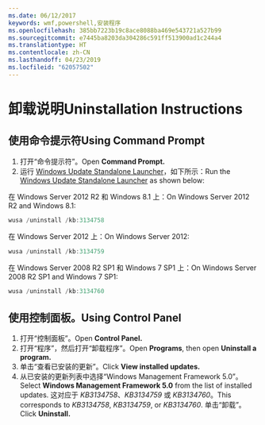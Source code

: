 ```yaml
---
ms.date: 06/12/2017
keywords: wmf,powershell,安装程序
ms.openlocfilehash: 385bb7223b19c8ace8088ba469e543721a527b99
ms.sourcegitcommit: e7445ba8203da304286c591ff513900ad1c244a4
ms.translationtype: HT
ms.contentlocale: zh-CN
ms.lasthandoff: 04/23/2019
ms.locfileid: "62057502"
---
```

# <a name="uninstallation-instructions"></a><span data-ttu-id="4d8b1-102">卸载说明</span><span class="sxs-lookup"><span data-stu-id="4d8b1-102">Uninstallation Instructions</span></span>

## <a name="using-command-prompt"></a><span data-ttu-id="4d8b1-103">使用命令提示符</span><span class="sxs-lookup"><span data-stu-id="4d8b1-103">Using Command Prompt</span></span>
1.  <span data-ttu-id="4d8b1-104">打开“命令提示符”。</span><span class="sxs-lookup"><span data-stu-id="4d8b1-104">Open **Command Prompt.**</span></span>
2.  <span data-ttu-id="4d8b1-105">运行 [Windows Update Standalone Launcher](https://support.microsoft.com/en-us/kb/934307)，如下所示：</span><span class="sxs-lookup"><span data-stu-id="4d8b1-105">Run the [Windows Update Standalone Launcher](https://support.microsoft.com/en-us/kb/934307) as shown below:</span></span>

<span data-ttu-id="4d8b1-106">在 Windows Server 2012 R2 和 Windows 8.1 上：</span><span class="sxs-lookup"><span data-stu-id="4d8b1-106">On Windows Server 2012 R2 and Windows 8.1:</span></span>
```powershell
wusa /uninstall /kb:3134758
```
<span data-ttu-id="4d8b1-107">在 Windows Server 2012 上：</span><span class="sxs-lookup"><span data-stu-id="4d8b1-107">On Windows Server 2012:</span></span>
```powershell
wusa /uninstall /kb:3134759
```
<span data-ttu-id="4d8b1-108">在 Windows Server 2008 R2 SP1 和 Windows 7 SP1 上：</span><span class="sxs-lookup"><span data-stu-id="4d8b1-108">On Windows Server 2008 R2 SP1 and Windows 7 SP1:</span></span>
```powershell
wusa /uninstall /kb:3134760
```

## <a name="using-control-panel"></a><span data-ttu-id="4d8b1-109">使用控制面板。</span><span class="sxs-lookup"><span data-stu-id="4d8b1-109">Using Control Panel</span></span>
1.  <span data-ttu-id="4d8b1-110">打开“控制面板”。</span><span class="sxs-lookup"><span data-stu-id="4d8b1-110">Open **Control Panel.**</span></span>
2.  <span data-ttu-id="4d8b1-111">打开“程序”，然后打开“卸载程序”。</span><span class="sxs-lookup"><span data-stu-id="4d8b1-111">Open **Programs**, then open **Uninstall a program.**</span></span>
3.  <span data-ttu-id="4d8b1-112">单击“查看已安装的更新”。</span><span class="sxs-lookup"><span data-stu-id="4d8b1-112">Click **View installed updates.**</span></span>
4.  <span data-ttu-id="4d8b1-113">从已安装的更新列表中选择“Windows Management Framework 5.0”。</span><span class="sxs-lookup"><span data-stu-id="4d8b1-113">Select **Windows Management Framework 5.0** from the list of installed updates.</span></span> <span data-ttu-id="4d8b1-114">这对应于 *KB3134758*、*KB3134759* 或 *KB3134760*。</span><span class="sxs-lookup"><span data-stu-id="4d8b1-114">This corresponds to *KB3134758*, *KB3134759*, or *KB3134760*.</span></span> <span data-ttu-id="4d8b1-115">单击“卸载”。</span><span class="sxs-lookup"><span data-stu-id="4d8b1-115">Click **Uninstall.**</span></span>
